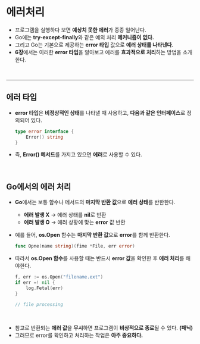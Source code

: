 # **에러처리**
- 프로그램을 실행하다 보면 **예상치 못한 에러**가 종종 일어난다.
- Go에는 **try-except-finally**와 같은 예외 처리 **메커니즘이 없다.**
- 그리고 Go는 기본으로 제공하는 **error 타입** 값으로 **에러 상태를 나타낸다.**
- **6장**에서는 이러한 **error 타입**을 알아보고 에러를 **효과적으로 처리**하는 방법을 소개한다.

<br>

---
## **에러 타입**
- **error 타입**은 **비정상적인 상태**를 나타낼 때 사용하고, **다음과 같은 인터페이스**로 정의되어 있다.
    ~~~go
    type error interface {
        Error() string
    }
    ~~~
- 즉, **Error() 메서드**를 가지고 있으면 **에러**로 사용할 수 있다.

<br>

## **Go에서의 에러 처리**
- **Go**에서는 보통 함수나 메서드의 **마지막 반환 값**으로 **에러 상태**를 반한한다.
    - **에러 발생 X** -> 에러 상태를 **nil**로 반환
    - **에러 발생 O** -> 에러 상황에 맞는 **error** 값 반환

- 예를 들어, **os.Open** 함수는 **마지막 반환 값**으로 **error**를 함께 반환한다.
    ~~~go
    func Opne(name string)(fime *File, err error)
    ~~~

- 따라서 **os.Open 함수**를 사용할 때는 반드시 **error 값**을 확인한 후 **에러 처리**를 해야한다.
    ~~~go
    f, err := os.Open("filename.ext")
    if err =! nil {
        log.Fetal(err)
    }
    
    // file processing
    ~~~

<br>

- 참고로 반환되는 **에러 값**을 **무시**하면 프로그램이 **비상적으로 종료**될 수 있다. **(패닉)**
- 그러므로 error를 확인하고 처리하는 작업은 **아주 중요하다.**